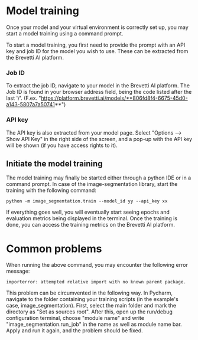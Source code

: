 # Model training
Once your model and your virtual environment is correctly set up, you may start a model training using a command prompt.

To start a model training, you first need to provide the prompt with an API key and job ID for the model you wish to use. These can be extracted from the Brevetti AI platform.

### Job ID
To extract the job ID, navigate to your model in the Brevetti AI platform. The Job ID is found in your browser address field, being the code listed after the last '/'.
(F.ex. "https://platform.brevetti.ai/models/**806fd8f4-6675-45d0-a143-5807a7a50741**")

### API key
The API key is also extracted from your model page. Select "Options --> Show API Key" in the right side of the screen, and a pop-up with the API key will be shown (if you have access rights to it).

## Initiate the model training
The model training may finally be started either through a python IDE or in a command prompt. In case of the image-segmentation library, start the training with the following command:
```
python -m image_segmentation.train --model_id yy --api_key xx

```

If everything goes well, you will eventually start seeing epochs and evaluation metrics being displayed in the terminal. Once the training is done, you can access the training metrics on the Brevetti AI platform. 

# Common problems
When running the above command, you may encounter the following error message:

```
importerror: attempted relative import with no known parent package.
```

This problem can be circumvented in the following way. In Pycharm, navigate to the folder containing your training scripts (in the example's case, image_segmentation). First, select the main folder and mark the directory as "Set as sources root". After this, open up the run/debug configuration terminal, choose "module name" and write "image_segmentation.run_job" in the name as well as module name bar. Apply and run it again, and the problem should be fixed.
